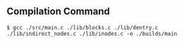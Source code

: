 ## Compilation Command

``$ gcc ./src/main.c ./lib/blocks.c ./lib/dentry.c ./lib/indirect_nodes.c ./lib/inodes.c -o ./builds/main``
